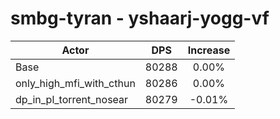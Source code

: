 # smbg-tyran - yshaarj-yogg-vf
| Actor | DPS | Increase |
|---|:---:|:---:|
|Base|80288|0.00%|
|only_high_mfi_with_cthun|80286|0.00%|
|dp_in_pl_torrent_nosear|80279|-0.01%|
